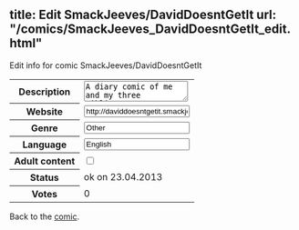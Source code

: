 title: Edit SmackJeeves/DavidDoesntGetIt
url: "/comics/SmackJeeves_DavidDoesntGetIt_edit.html"
---
Edit info for comic SmackJeeves/DavidDoesntGetIt

<form name="comic" action="http://gaepostmail.appengine.com/comic" name="post">
<table class="comicinfo">
<tr>
<th>Description</th><td><textarea name="description">A diary comic of me and my three siblings.</textarea></td>
</tr>
<tr>
<th>Website</th><td><input type="text" name="url" value="http://daviddoesntgetit.smackjeeves.com/comics/"/></td>
</tr>
<tr>
<th>Genre</th><td><input type="text" name="genre" value="Other"/></td>
</tr>
<tr>
<th>Language</th><td><input type="text" name="language" value="English"/></td>
</tr>
<tr>
<th>Adult content</th><td><input type="checkbox" name="adult" value="adult" /></td>
</tr>
<tr>
<th>Status</th><td>ok on 23.04.2013</td>
</tr>
<tr>
<th>Votes</th><td>0</div></td>
</tr>
</table>
</form>

Back to the [comic](/comics/SmackJeeves_DavidDoesntGetIt.html).
